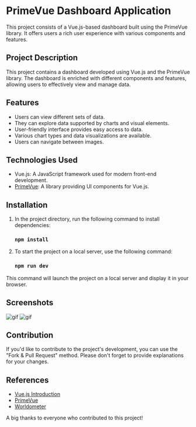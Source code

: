 # PrimeVue Dashboard Application

This project consists of a Vue.js-based dashboard built using the PrimeVue library. It offers users a rich user experience with various components and features.

## Project Description

This project contains a dashboard developed using Vue.js and the PrimeVue library. The dashboard is enriched with different components and features, allowing users to effectively view and manage data.

## Features

- Users can view different sets of data.
- They can explore data supported by charts and visual elements.
- User-friendly interface provides easy access to data.
- Various chart types and data visualizations are available.
- Users can navigate between images.

## Technologies Used

- Vue.js: A JavaScript framework used for modern front-end development.
- [PrimeVue](https://primefaces.org/primevue/):  A library providing UI components for Vue.js.

## Installation

1. In the project directory, run the following command to install dependencies:
   
   ### `npm install`

2. To start the project on a local server, use the following command:
   
   ### `npm run dev`

This command will launch the project on a local server and display it in your browser.

## Screenshots

<img src='https://github.com/EnesArslan8/Prime-Vue-Dashboard/assets/89355402/6282b363-cf59-42f3-9990-f64d5a18a9d0' alt="gif" width='auto' height='auto' />
<img src='https://github.com/EnesArslan8/Prime-Vue-Dashboard/assets/89355402/59dc5c60-fa5d-4fc8-bc6f-03c952c9baba' alt="gif" width='auto' height='auto' />

## Contribution

If you'd like to contribute to the project's development, you can use the "Fork & Pull Request" method. Please don't forget to provide explanations for your changes.

## References

- [Vue.js Introduction](https://vuejs.org/guide/introduction.html)
- [PrimeVue](https://primevue.org)
- [Worldometer](https://www.worldometers.info)

A big thanks to everyone who contributed to this project!

